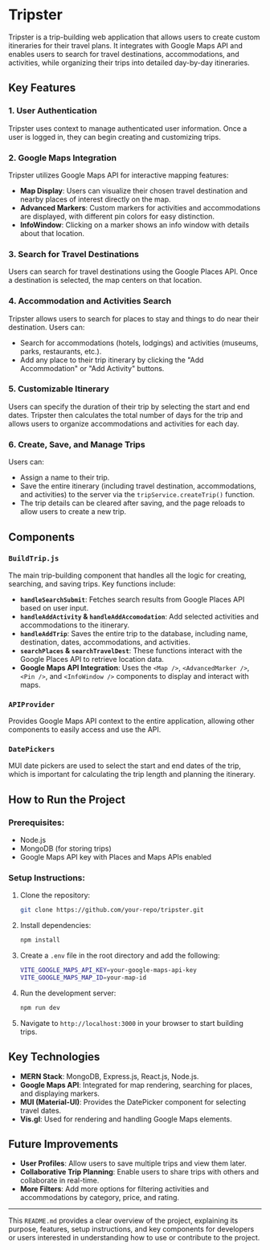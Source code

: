 # Tripster

Tripster is a trip-building web application that allows users to create custom itineraries for their travel plans. It integrates with Google Maps API and enables users to search for travel destinations, accommodations, and activities, while organizing their trips into detailed day-by-day itineraries. 

## Key Features

### 1. **User Authentication**
Tripster uses context to manage authenticated user information. Once a user is logged in, they can begin creating and customizing trips.

### 2. **Google Maps Integration**
Tripster utilizes Google Maps API for interactive mapping features:
- **Map Display**: Users can visualize their chosen travel destination and nearby places of interest directly on the map.
- **Advanced Markers**: Custom markers for activities and accommodations are displayed, with different pin colors for easy distinction.
- **InfoWindow**: Clicking on a marker shows an info window with details about that location.

### 3. **Search for Travel Destinations**
Users can search for travel destinations using the Google Places API. Once a destination is selected, the map centers on that location.

### 4. **Accommodation and Activities Search**
Tripster allows users to search for places to stay and things to do near their destination. Users can:
- Search for accommodations (hotels, lodgings) and activities (museums, parks, restaurants, etc.).
- Add any place to their trip itinerary by clicking the "Add Accommodation" or "Add Activity" buttons.

### 5. **Customizable Itinerary**
Users can specify the duration of their trip by selecting the start and end dates. Tripster then calculates the total number of days for the trip and allows users to organize accommodations and activities for each day.

### 6. **Create, Save, and Manage Trips**
Users can:
- Assign a name to their trip.
- Save the entire itinerary (including travel destination, accommodations, and activities) to the server via the `tripService.createTrip()` function.
- The trip details can be cleared after saving, and the page reloads to allow users to create a new trip.

## Components

### `BuildTrip.js`
The main trip-building component that handles all the logic for creating, searching, and saving trips. Key functions include:

- **`handleSearchSubmit`**: Fetches search results from Google Places API based on user input.
- **`handleAddActivity` & `handleAddAccomodation`**: Add selected activities and accommodations to the itinerary.
- **`handleAddTrip`**: Saves the entire trip to the database, including name, destination, dates, accommodations, and activities.
- **`searchPlaces` & `searchTravelDest`**: These functions interact with the Google Places API to retrieve location data.
- **Google Maps API Integration**: Uses the `<Map />`, `<AdvancedMarker />`, `<Pin />`, and `<InfoWindow />` components to display and interact with maps.

### `APIProvider`
Provides Google Maps API context to the entire application, allowing other components to easily access and use the API.

### `DatePickers`
MUI date pickers are used to select the start and end dates of the trip, which is important for calculating the trip length and planning the itinerary.

## How to Run the Project

### Prerequisites:
- Node.js
- MongoDB (for storing trips)
- Google Maps API key with Places and Maps APIs enabled

### Setup Instructions:
1. Clone the repository:
   ```bash
   git clone https://github.com/your-repo/tripster.git
   ```
2. Install dependencies:
   ```bash
   npm install
   ```
3. Create a `.env` file in the root directory and add the following:
   ```bash
   VITE_GOOGLE_MAPS_API_KEY=your-google-maps-api-key
   VITE_GOOGLE_MAPS_MAP_ID=your-map-id
   ```
4. Run the development server:
   ```bash
   npm run dev
   ```
5. Navigate to `http://localhost:3000` in your browser to start building trips.

## Key Technologies

- **MERN Stack**: MongoDB, Express.js, React.js, Node.js.
- **Google Maps API**: Integrated for map rendering, searching for places, and displaying markers.
- **MUI (Material-UI)**: Provides the DatePicker component for selecting travel dates.
- **Vis.gl**: Used for rendering and handling Google Maps elements.

## Future Improvements
- **User Profiles**: Allow users to save multiple trips and view them later.
- **Collaborative Trip Planning**: Enable users to share trips with others and collaborate in real-time.
- **More Filters**: Add more options for filtering activities and accommodations by category, price, and rating.

---

This `README.md` provides a clear overview of the project, explaining its purpose, features, setup instructions, and key components for developers or users interested in understanding how to use or contribute to the project.
